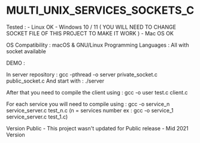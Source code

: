 # MULTI_UNIX_SERVICES_SOCKETS_C

Tested :
    - Linux OK
    - Windows 10 / 11 ( YOU WILL NEED TO CHANGE SOCKET FILE OF THIS PROJECT TO MAKE IT WORK )
    - Mac OS OK
    
    
 OS Compatibility : macOS & GNU/Linux
 Programming Languages : All with socket available
 
 
 DEMO : 
 
 In server repository : gcc -pthread -o server private_socket.c public_socket.c
 And start with : ./server
 
 After that you need to compile the client using : gcc -o user test.c client.c
 
 For each service you will need to compile using : gcc -o service_n service_server.c test_n.c 
 (n = services number ex : gcc -o service_1 service_server.c test_1.c)
 
 
 Version Public - This project wasn't updated for Public release - Mid 2021 Version
